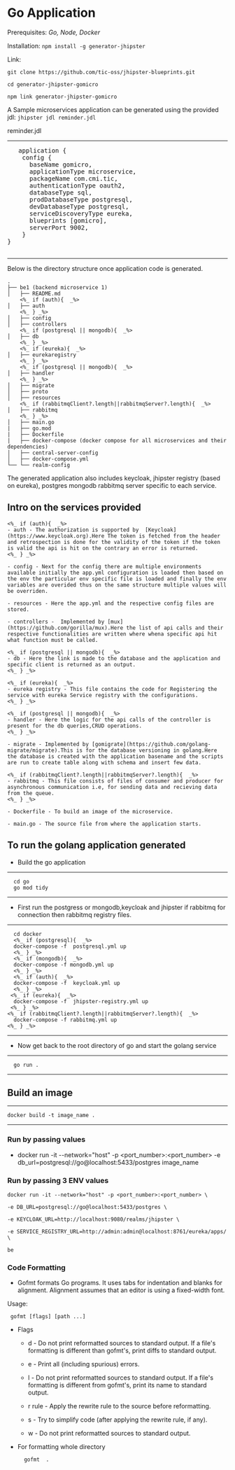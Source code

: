 # Go Application

Prerequisites: _Go, Node, Docker_

Installation: `npm install -g generator-jhipster`

Link:

`git clone https://github.com/tic-oss/jhipster-blueprints.git `

`cd generator-jhipster-gomicro`

`npm link generator-jhipster-gomicro`

A Sample microservices application can be generated using the provided jdl: `jhipster jdl reminder.jdl`

reminder.jdl

---

<pre>
   application {
    config {
      baseName gomicro,
      applicationType microservice,
      packageName com.cmi.tic,
      authenticationType oauth2,
      databaseType sql,
      prodDatabaseType postgresql,
      devDatabaseType postgresql,
      serviceDiscoveryType eureka,
      blueprints [gomicro],
      serverPort 9002,
    } 
}
 </pre>

---

Below is the directory structure once application code is generated.

```
.
├── be1 (backend microservice 1)
│   ├── README.md
    <%_ if (auth){  _%>
│   ├── auth
    <%_ } _%>
│   ├── config
│   ├── controllers
    <%_ if (postgresql || mongodb){  _%>
│   ├── db
    <%_ } _%>
    <%_ if (eureka){  _%>
│   ├── eurekaregistry
    <%_ } _%>
    <%_ if (postgresql || mongodb){  _%>
│   ├── handler
    <%_ } _%>
│   ├── migrate
│   ├── proto
│   ├── resources
    <%_ if (rabbitmqClient?.length||rabbitmqServer?.length){  _%>
│   ├── rabbitmq
    <%_ } _%>
│   ├── main.go
|   ├── go.mod
|   ├── Dockerfile
|   ├── docker-compose (docker compose for all microservices and their dependencies)
│   ├── central-server-config
│   ├── docker-compose.yml
└── └── realm-config
```

The generated application also includes keycloak, jhipster registry (based on eureka), postgres mongodb rabbitmq server specific to each service.

## Intro on the services provided

    <%_ if (auth){  _%>
    - auth - The authorization is supported by  [Keycloak](https://www.keycloak.org).Here The token is fetched from the header and retrospection is done for the validity of the token if the token is valid the api is hit on the contrary an error is returned.
    <%_ } _%>

    - config - Next for the config there are multiple environments available initially the app.yml configuration is loaded then based on the env the particular env specific file is loaded and finally the env variables are overided thus on the same structure multiple values will be overriden.

    - resources - Here the app.yml and the respective config files are stored.

    - controllers -  Implemented by [mux](https://github.com/gorilla/mux).Here the list of api calls and their respective functionalities are written where whena specific api hit what function must be called.

    <%_ if (postgresql || mongodb){  _%>
    - db - Here the link is made to the database and the application and specific client is returned as an output.
    <%_ } _%>

    <%_ if (eureka){  _%>
    - eureka registry - This file contains the code for Registering the service with eureka Service registry with the configurations.
    <%_ } _%>

    <%_ if (postgresql || mongodb){  _%>
    - handler - Here the logic for the api calls of the controller is present for the db queries,CRUD operations.
    <%_ } _%>

    - migrate - Implemented by [gomigrate](https://github.com/golang-migrate/migrate).This is for the database versioning in golang.Here the database is created with the application basename and the scripts are run to create table along with schema and insert few data.

    <%_ if (rabbitmqClient?.length||rabbitmqServer?.length){  _%>
    - rabbitmq - This file consists of files of consumer and producer for asynchronous communication i.e, for sending data and recieving data from the queue.
    <%_ } _%>

    - Dockerfile - To build an image of the microservice.

    - main.go - The source file from where the application starts.

## To run the golang application generated

- Build the go application

---

      cd go
      go mod tidy

---

- First run the postgress or mongodb,keycloak and jhipster if rabbitmq for connection then rabbitmq registry files.

---

      cd docker
      <%_ if (postgresql){  _%>
      docker-compose -f  postgresql.yml up
      <%_ } _%>
      <%_ if (mongodb){  _%>
      docker-compose -f mongodb.yml up
      <%_ } _%>
      <%_ if (auth){  _%>
      docker-compose -f  keycloak.yml up
      <%_ } _%>
     <%_ if (eureka){  _%>
      docker-compose -f  jhipster-registry.yml up
     <%_ } _%>
    <%_ if (rabbitmqClient?.length||rabbitmqServer?.length){  _%>
      docker-compose -f rabbitmq.yml up
    <%_ } _%>

---

- Now get back to the root directory of go and start the golang service

---

      go run .

---

## Build an image

---

    docker build -t image_name .

---

### Run by passing values

- docker run -it --network="host" -p <port_number>:<port_number> -e db_url=postgresql://go@localhost:5433/postgres image_name

### Run by passing 3 ENV values

```
docker run -it --network="host" -p <port_number>:<port_number> \

-e DB_URL=postgresql://go@localhost:5433/postgres \

-e KEYCLOAK_URL=http://localhost:9080/realms/jhipster \

-e SERVICE_REGISTRY_URL=http://admin:admin@localhost:8761/eureka/apps/ \

be
```

### Code Formatting

- Gofmt formats Go programs. It uses tabs for indentation and blanks for alignment. Alignment assumes that an editor is using a fixed-width font.

Usage:

```
 gofmt [flags] [path ...]
```

- Flags

  - d - Do not print reformatted sources to standard output.
    If a file's formatting is different than gofmt's, print diffs
    to standard output.

  - e - Print all (including spurious) errors.

  - l - Do not print reformatted sources to standard output.
    If a file's formatting is different from gofmt's, print its name
    to standard output.

  - r rule - Apply the rewrite rule to the source before reformatting.

  - s - Try to simplify code (after applying the rewrite rule, if any).

  - w - Do not print reformatted sources to standard output.

- For formatting whole directory

  ```
    gofmt  .
  ```
